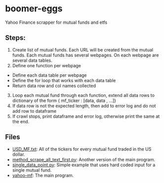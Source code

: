 # boomer-eggs
Yahoo Finance scrapper for mutual funds and etfs

## Steps:
1. Create list of mutual funds.  Each URL will be created from the mutual funds.  Each mutual funds has several webpages.  On each webpage are several data tables.
2. Define one function per webpage
- Define each data table per webpage
- Define the for loop that works with each data table
- Return data row and col names collected
3. Loop each mutual fund through each function, extend all data rows to dictionary of the form { mf_ticker : [data, data , ...]}
4. If data row is not the expected length, then add to error log and do not add row to dataframe
5. If crawl stops, print dataframe and error log, otherwise print the same at the end.

## Files
- [USD_MF.txt](https://github.com/andrewdavis23/boomer-eggs/blob/main/USD_MF.txt):  All of the tickers for every mutual fund traded in the US dollar.
- [method_scrape_all_text_first.py](https://github.com/andrewdavis23/boomer-eggs/blob/main/method_scrape_all_text_first.py):  Another version of the main program.
- [single_data_point.py](https://github.com/andrewdavis23/boomer-eggs/blob/main/single_data_point.py):  Simple example that uses hard coded input for a single mutual fund.
- [yahoo-mf](https://github.com/andrewdavis23/boomer-eggs/blob/main/single_data_point.py):  The main program.

